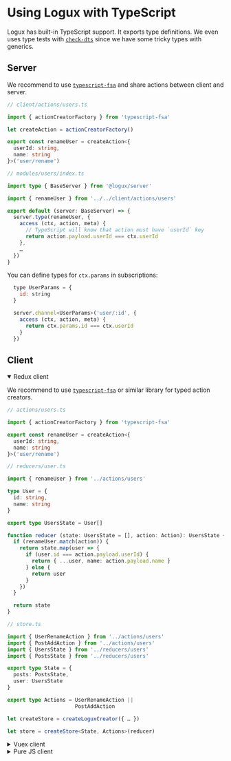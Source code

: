 # Using Logux with TypeScript

Logux has built-in TypeScript support. It exports type definitions. We even uses type tests with [`check-dts`](https://github.com/ai/check-dts) since we have some tricky types with generics.


## Server

We recommend to use [`typescript-fsa`](https://github.com/aikoven/typescript-fsa) and share actions between client and server.

```ts
// client/actions/users.ts

import { actionCreatorFactory } from 'typescript-fsa'

let createAction = actionCreatorFactory()

export const renameUser = createAction<{
  userId: string,
  name: string
}>('user/rename')
```

```ts
// modules/users/index.ts

import type { BaseServer } from '@logux/server'

import { renameUser } from '../../client/actions/users'

export default (server: BaseServer) => {
  server.type(renameUser, {
    access (ctx, action, meta) {
      // TypeScript will know that action must have `userId` key
      return action.payload.userId === ctx.userId
    },
    …
  })
}
```

You can define types for `ctx.params` in subscriptions:

```js
  type UserParams = {
    id: string
  }

  server.channel<UserParams>('user/:id', {
    access (ctx, action, meta) {
      return ctx.params.id === ctx.userId
    }
  })
```


## Client

<details open><summary>Redux client</summary>

We recommend to use [`typescript-fsa`](https://github.com/aikoven/typescript-fsa) or similar library for typed action creators.

```ts
// actions/users.ts

import { actionCreatorFactory } from 'typescript-fsa'

export const renameUser = createAction<{
  userId: string,
  name: string
}>('user/rename')
```

```ts
// reducers/user.ts

import { renameUser } from '../actions/users'

type User = {
  id: string,
  name: string
}

export type UsersState = User[]

function reducer (state: UsersState = [], action: Action): UsersState {
  if (renameUser.match(action)) {
    return state.map(user => {
      if (user.id === action.payload.userId) {
        return { ...user, name: action.payload.name }
      } else {
        return user
      }
    })
  }

  return state
}
```

```ts
// store.ts

import { UserRenameAction } from '../actions/users'
import { PostAddAction } from '../actions/users'
import { UsersState } from '../reducers/users'
import { PostsState } from '../reducers/users'

export type State = {
  posts: PostsState,
  user: UsersState
}

export type Actions = UserRenameAction ||
                      PostAddAction

let createStore = createLoguxCreator({ … })

let store = createStore<State, Actions>(reducer)
```

</details>
<details><summary>Vuex client</summary>

```ts
// src/store/index.ts

type User = {
  id: string,
  name: string
}

export type State = {
  users: User[]
}

let client = new CrossTabClient({ … })

let createStore = createStoreCreator(client, { … })

let store = createStore<State>({
  state: {
    users: []
  },
  mutations: {
    …
    'user/rename': (state, action) => {
      state.users = state.users.map(user => {
        if (user.id === action.userId) {
          return { ...user, name: action.name }
        } else {
          return user
        }
      })
    }
  }
})

store.commit.sync({
  type: 'user/rename',
  userId: '10',
  name: 'Tom'
})
```

For `useStore` composable function you can provide `State` as a generic:

```ts
import { useStore } from '@logux/vuex'
import { State } from '../store/index.js'

export default {
  setup () {
    let store = useStore<State>()
  }
}
```

Place the following code in your project to allow this.$store to be typed correctly:

```ts
// src/shims-vuex.d.ts

import { LoguxVuexStore } from '@logux/vuex'
import { State } from './store/index.js'

declare module '@vue/runtime-core' {
  interface ComponentCustomProperties {
    $store: LoguxVuexStore<State>
  }
}
```

</details>
<details><summary>Pure JS client</summary>

You need to define user-defined type guards for action types:

```ts
import { Action } from '@logux/core'

type UserRenameAction = Action & {
  type: 'user/rename',
  userId: string,
  name: string
}

function isUserRename (action): action is UserRenameAction {
  return action.type === 'user/rename'
}

app.log.on('add', action => {
  if (isUserRename(action)) {
    document.title = action.name
  }
})
```

</details>
